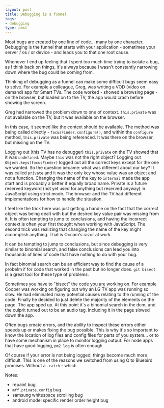 ```yaml
---
layout: post
title: Debugging is a funnel
tags:
- debugging
type: post
---
```


Most bugs are created by one line of code... many by one character. Debugging is
the funnel that starts with your application - sometimes your server / os / or
device - and leads you to that one root cause.

Whenever I end up feeling that I spent too much time trying to isolate a bug,
as I think back on things, it's always because I wasn't constantly narrowing
down where the bug could be coming from.

Thinking of debugging as a funnel can make some difficult bugs seem easy to
solve. For example a colleague, Greg, was writing a VOD (video on demand) app
for Smart TVs. The code worked - showed a browsing page - on the browser, but
loaded on to the TV, the app would crash before showing the screen.

Greg had narrowed the problem down to one of context. `this.private` was not
available on the TV, but it was available on the browser.

In this case, it seemed like the context should be available. The method was
being called directly - `focusFinder.configure()`, and within the `configure`
method, `this.private` was being referenced. It was there on the browser, but
missing on the TV.

Logging out (this TV has no debugger) `this.private` on the TV showed that it
was `undefined`. Maybe `this` was not the right object? Logging out
`Object.keys(focusFinder)` logged out all the correct keys except for the one
we wanted. So the question became: what was different about our key? It was
called `private` and it was the only key whose value was an object and not a
function. Changing the name of the key to `internal` made the app start and is
probably a better if equally broad name. Private is a future reserved keyword
(not yet used for anything but reserved anyway) in JavaScript using strict mode.
The browser and the TV had different implementations for how to handle the
situation.

I feel like the trick here was just getting a handle on the fact that the
correct object was being dealt with but the desired key value pair was missing
from it. It is often tempting to jump to conclusions, and having the incorrect
context is often your first thought when working with JavaScript. The second
trick was realizing that changing the name of the key might accomplish anything.
That is Occam's razor at work.

It can be tempting to jump to conclusions, but since debugging is very similar
to binomial search, and false conclusions can lead you into thousands of lines
of code that have nothing to do with your bug.

In fact binomial search can be an efficient way to find the cause of a probelm
if for code that worked in the past but no longer does. `git bisect` is a great
tool for these type of problems.

Sometimes you have to "bisect" the code you are working on. For example Cooper
was working on figuring out why an LG TV app was running so slow. He had
eliminated many potential causes relating to the running of the code. Finally
he decided to just delete the majority of the elements on the page. The app sped
up. At this point it's a binomial search in the dom, and the culprit turned out
to be an audio tag. Including it in the page slowed down the app.

Often bugs create errors, and the ability to inspect these errors either speeds
up or makes fixing the bug possible. This is why it's so important to know the
location of log files and config files for parts of you system... or to have
some mechanism in place to monitor logging output. For node apps that have good
logging, `pm2 log` is often enough.

Of course if your error is not being logged, things become much more difficult.
This is one of the reasons we switched from using Q to Bluebird promises.
Without a `.catch` - which 


Notes:
* repaint bug
* `mff.private.config` bug
* samsung whitespace scrolling bug
* android model specific render order height bug
